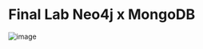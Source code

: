 # Final Lab Neo4j x MongoDB 

![image](https://github.com/jean-gvh/final-lab/assets/118119509/b08b6ba2-a6a5-487e-bebf-9411ac41665d)


 
 
